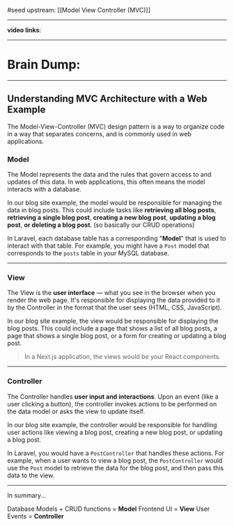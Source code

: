 #seed 
upstream: [[Model View Controller (MVC)]]

---

**video links**: 

---

# Brain Dump: 


--- 

## Understanding MVC Architecture with a Web Example <a name="mvc-architecture-example"></a>

The Model-View-Controller (MVC) design pattern is a way to organize code in a way that separates concerns, and is commonly used in web applications.

### Model <a name="model"></a>

The Model represents the data and the rules that govern access to and updates of this data. In web applications, this often means the model interacts with a database. 

In our blog site example, the model would be responsible for managing the data in blog posts. This could include tasks like **retrieving all blog posts**, **retrieving a single blog post**, **creating a new blog post**, **updating a blog post**, **or deleting a blog post**. (so basically our CRUD operations)

In Laravel, each database table has a corresponding "**Model**" that is used to interact with that table. For example, you might have a `Post` model that corresponds to the `posts` table in your MySQL database.

---

### View <a name="view"></a>

The View is the **user interface** — what you see in the browser when you render the web page. It's responsible for displaying the data provided to it by the Controller in the format that the user sees (HTML, CSS, JavaScript).

In our blog site example, the view would be responsible for displaying the blog posts. This could include a page that shows a list of all blog posts, a page that shows a single blog post, or a form for creating or updating a blog post.

>In a Next.js application, the views would be your React components.

---

### Controller <a name="controller"></a>

The Controller handles **user input and interactions**. Upon an event (like a user clicking a button), the controller invokes actions to be performed on the data model or asks the view to update itself.

In our blog site example, the controller would be responsible for handling user actions like viewing a blog post, creating a new blog post, or updating a blog post. 

In Laravel, you would have a `PostController` that handles these actions. For example, when a user wants to view a blog post, the `PostController` would use the `Post` model to retrieve the data for the blog post, and then pass this data to the view.

---

In summary... 

Database Models + CRUD functions = **Model** 
Frontend UI = **View**
User Events = **Controller** 